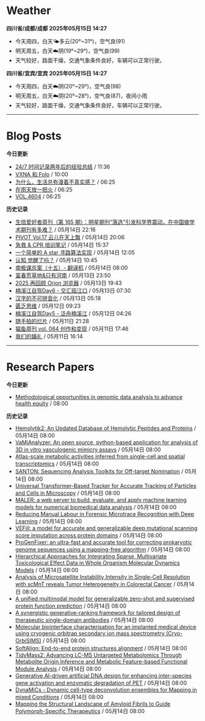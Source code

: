 # Weather
<!--qweather:start-->
**四川省/成都/成都 2025年05月15日 14:27**
- 今天周四，白天🌤️多云(20°~31°)，空气良(91)
- 明天周五，白天☁️阴(19°~29°)，空气良(99)
- 天气较好，路面干燥，交通气象条件良好，车辆可以正常行驶。

**四川省/宜宾/宜宾 2025年05月15日 14:27**
- 今天周四，白天☁️阴(20°~29°)，空气良(98)
- 明天周五，白天☁️阴(20°~28°)，空气良(87)，夜间小雨
- 天气较好，路面干燥，交通气象条件良好，车辆可以正常行驶。
<!--qweather:end-->
---
# Blog Posts
<!--rss-blogs:start-->
**今日更新**
- [24/7 时间记录两年后的经验总结](https://thirdshire.com/timetracking/) / 11:36
- [VXNA 和 Folo](https://anotherdayu.com/2025/6972/) / 10:00
- [为什么，生活总弥漫着不真实感？](http://m.wufazhuce.com/question/4365) / 06:25
- [在雨天放一把火](http://m.wufazhuce.com/article/6792) / 06:25
- [VOL.4604](http://m.wufazhuce.com/one/4755) / 06:25

**历史记录**
- [生信爱好者周刊（第 165 期）：明星期刊“落选”引发科学界震动，在中国做学术期刊有多难？](https://openbiox.github.io/weekly/issue-165/) / 05月14日 22:16
- [PIVOT Vol.17 云儿在天上飘](https://anotherdayu.com/2025/6966/) / 05月14日 20:06
- [急救 & CPR 培训笔记](https://blog.douchi.space/first-aid-training/) / 05月14日 15:37
- [一个简单的 A star 寻路算法实现](https://blog.codingnow.com/2025/05/a_star_pathfinding.html) / 05月14日 12:05
- [认知 觉醒了吗？](https://imzm.im/cognitive-awakening/) / 05月14日 10:45
- [南极谋杀案（十五）- 翻译机](https://yufree.cn/cn/2025/05/14/anterictic-murder/) / 05月14日 08:00
- [富春芳草地&amp;只有河南](https://www.skyue.com/25051323.html) / 05月13日 23:50
- [2025 再回顾 Orion 浏览器](https://anotherdayu.com/2025/6953/) / 05月13日 19:43
- [楠溪江自驾Day6 - 交汇瓯江口](https://blog.ops-coffee.cn/r/city-china-zhejiang-wenzhou-yongjia-nanxijiang-06.html) / 05月13日 07:30
- [汉字的不可拼音化](https://justgoidea.com/the-impossibility-of-pinyin-for-chinese-characters/) / 05月13日 05:18
- [匮乏思维](https://blog.douchi.space/scarcity-mindset/) / 05月12日 09:23
- [楠溪江自驾Day5 - 泛舟楠溪江](https://blog.ops-coffee.cn/r/city-china-zhejiang-wenzhou-yongjia-nanxijiang-05.html) / 05月12日 04:26
- [随手拍的烂片](https://innei.in/notes/191) / 05月11日 21:28
- [猫鱼周刊 vol. 064 创作和变现](https://ameow.xyz/archives/weekly-064) / 05月11日 17:46
- [我们的婚礼](https://www.skyue.com/25051116.html) / 05月11日 16:14
<!--rss-blogs:end-->
---
# Research Papers
<!--rss-papers:start-->
**今日更新**
- [Methodological opportunities in genomic data analysis to advance health equity](https://www.nature.com/articles/s41576-025-00839-w) / 08:00

**历史记录**
- [Hemolytik2: An Updated Database of Hemolytic Peptides and Proteins](https://www.biorxiv.org/content/10.1101/2025.05.12.653624v1?rss=1) / 05月14日 08:00
- [VaMiAnalyzer: An open source, python-based application for analysis of 3D in vitro vasculogenic mimicry assays](https://www.biorxiv.org/content/10.1101/2025.05.13.653881v1?rss=1) / 05月14日 08:00
- [Atlas-scale metabolic activities inferred from single-cell and spatial transcriptomics](https://www.biorxiv.org/content/10.1101/2025.05.09.653038v1?rss=1) / 05月14日 08:00
- [SANTON: Sequencing Analysis Toolkits for Off-target Nomination](https://www.biorxiv.org/content/10.1101/2025.05.09.653082v1?rss=1) / 05月14日 08:00
- [Universal Transformer-Based Tracker for Accurate Tracking of Particles and Cells in Microscopy](https://www.biorxiv.org/content/10.1101/2025.05.09.653028v1?rss=1) / 05月14日 08:00
- [MALER: a web server to build, evaluate, and apply machine learning models for numerical biomedical data analysis](https://www.biorxiv.org/content/10.1101/2025.05.09.653008v1?rss=1) / 05月14日 08:00
- [Reducing Manual Labour in Forensic Microtrace Recognition with Deep Learning](https://www.biorxiv.org/content/10.1101/2025.05.09.653056v1?rss=1) / 05月14日 08:00
- [VEFill: a model for accurate and generalizable deep mutational scanning score imputation across protein domains](https://www.biorxiv.org/content/10.1101/2025.05.14.653991v1?rss=1) / 05月14日 08:00
- [ProGenFixer: an ultra-fast and accurate tool for correcting prokaryotic genome sequences using a mapping-free algorithm](https://www.biorxiv.org/content/10.1101/2025.05.09.653025v1?rss=1) / 05月14日 08:00
- [Hierarchical Approaches for Integrating Sparse, Multivariate Toxicological Effect Data in Whole Organism Molecular Dynamics Models](https://www.biorxiv.org/content/10.1101/2025.05.09.652942v1?rss=1) / 05月14日 08:00
- [Analysis of Microsatellite Instability Intensity in Single-Cell Resolution with scMnT reveals Tumor Heterogeneity in Colorectal Cancer](https://www.biorxiv.org/content/10.1101/2025.05.09.653227v1?rss=1) / 05月14日 08:00
- [A unified multimodal model for generalizable zero-shot and supervised protein function prediction](https://www.biorxiv.org/content/10.1101/2025.05.09.653226v1?rss=1) / 05月14日 08:00
- [A synergistic generative-ranking framework for tailored design of therapeutic single-domain antibodies](https://www.biorxiv.org/content/10.1101/2025.05.09.653014v1?rss=1) / 05月14日 08:00
- [Molecular biointerface characterisation for an implanted medical device using cryogenic orbitrap secondary ion mass spectrometry (Cryo-OrbiSIMS)](https://www.biorxiv.org/content/10.1101/2025.05.09.652996v1?rss=1) / 05月14日 08:00
- [SoftAlign: End-to-end protein structures alignment](https://www.biorxiv.org/content/10.1101/2025.05.09.653096v1?rss=1) / 05月14日 08:00
- [TidyMass2: Advancing LC-MS Untargeted Metabolomics Through Metabolite Origin Inference and Metabolic Feature-based Functional Module Analysis](https://www.biorxiv.org/content/10.1101/2025.05.09.652992v1?rss=1) / 05月14日 08:00
- [Generative AI-driven artificial DNA design for enhancing inter-species gene activation and enzymatic degradation of PET](https://www.biorxiv.org/content/10.1101/2025.05.08.652991v1?rss=1) / 05月14日 08:00
- [DynaMiCs - Dynamic cell-type deconvolution ensembles for Mapping in mixed Conditions](https://www.biorxiv.org/content/10.1101/2025.05.08.652868v1?rss=1) / 05月14日 08:00
- [Mapping the Structural Landscape of Amyloid Fibrils to Guide Polymorph-Specific Therapeutics](https://www.biorxiv.org/content/10.1101/2025.05.08.652887v1?rss=1) / 05月14日 08:00
<!--rss-papers:end-->
